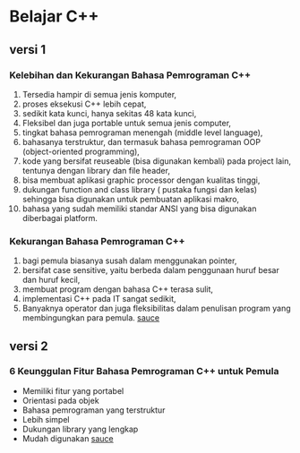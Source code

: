 # Belajar C++
## versi 1
### Kelebihan dan Kekurangan Bahasa Pemrograman C++
1. Tersedia hampir di semua jenis komputer,
2. proses eksekusi C++ lebih cepat,
3. sedikit kata kunci, hanya sekitas 48 kata kunci,
4. Fleksibel dan juga portable untuk semua jenis computer,
5. tingkat bahasa pemrograman menengah (middle level language),
6. bahasanya terstruktur, dan termasuk bahasa pemrograman OOP (object-oriented programming),
7. kode yang bersifat reuseable (bisa digunakan kembali) pada project lain, tentunya dengan library dan file header,
8. bisa membuat aplikasi graphic processor dengan kualitas tinggi,
9. dukungan function and class library ( pustaka fungsi dan kelas) sehingga bisa digunakan untuk pembuatan aplikasi makro,
10. bahasa yang sudah memiliki standar ANSI yang bisa digunakan diberbagai platform.
### Kekurangan Bahasa Pemrograman C++
1. bagi pemula biasanya susah dalam menggunakan pointer,
2. bersifat case sensitive, yaitu berbeda dalam penggunaan huruf besar dan huruf kecil,
3. membuat program dengan bahasa C++ terasa sulit,
4. implementasi C++ pada IT sangat sedikit,
5. Banyaknya operator dan juga fleksibilitas dalam penulisan program yang membingungkan para pemula.
[sauce](https://cikarastudio.com/wp/kelebihan-dan-kekurangan-bahasa-pemrograman-c/#:~:text=proses%20eksekusi%20C%2B%2B%20lebih%20cepat,portable%20untuk%20semua%20jenis%20computer%2C&text=bahasa%20yang%20sudah%20memiliki%20standar%20ANSI%20yang%20bisa%20digunakan%20diberbagai%20platform.)

## versi 2
### 6 Keunggulan Fitur Bahasa Pemrograman C++ untuk Pemula
- Memiliki fitur yang portabel
- Orientasi pada objek
- Bahasa pemrograman yang terstruktur
- Lebih simpel
- Dukungan library yang lengkap
- Mudah digunakan
[sauce](https://www.dewaweb.com/blog/6-fitur-bahasa-pemrograman-c-untuk-pemula/)
